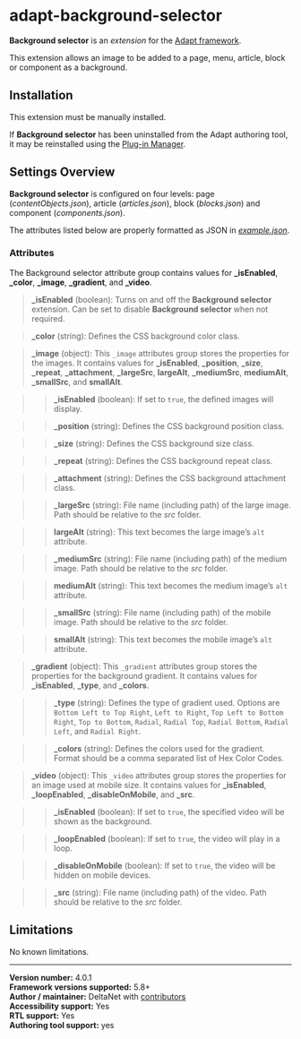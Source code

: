# adapt-background-selector

**Background selector** is an *extension* for the [Adapt framework](https://github.com/adaptlearning/adapt_framework).   

This extension allows an image to be added to a page, menu, article, block or component as a background.

## Installation

This extension must be manually installed.

If **Background selector** has been uninstalled from the Adapt authoring tool, it may be reinstalled using the [Plug-in Manager](https://github.com/adaptlearning/adapt_authoring/wiki/Plugin-Manager).

## Settings Overview

**Background selector** is configured on four levels: page (*contentObjects.json*), article (*articles.json*), block (*blocks.json*) and component (*components.json*).

The attributes listed below are properly formatted as JSON in [*example.json*](https://github.com/deltanet/adapt-background-selector/blob/master/example.json).  

### Attributes

The Background selector attribute group contains values for **_isEnabled**, **_color**, **_image**, **_gradient**, and **_video**.

>**_isEnabled** (boolean):  Turns on and off the **Background selector** extension. Can be set to disable **Background selector** when not required.  

>**_color** (string): Defines the CSS background color class.

>**_image** (object):  This `_image` attributes group stores the properties for the images. It contains values for **_isEnabled**, **_position**, **_size**, **_repeat**, **_attachment**, **_largeSrc**, **largeAlt**, **_mediumSrc**, **mediumAlt**, **_smallSrc**, and **smallAlt**.  

>>**_isEnabled** (boolean): If set to `true`, the defined images will display.  

>>**_position** (string): Defines the CSS background position class.

>>**_size** (string): Defines the CSS background size class.

>>**_repeat** (string): Defines the CSS background repeat class.

>>**_attachment** (string): Defines the CSS background attachment class.

>>**_largeSrc** (string): File name (including path) of the large image. Path should be relative to the *src* folder.  

>>**largeAlt** (string): This text becomes the large image’s `alt` attribute.  

>>**_mediumSrc** (string): File name (including path) of the medium image. Path should be relative to the *src* folder.  

>>**mediumAlt** (string): This text becomes the medium image’s `alt` attribute.  

>>**_smallSrc** (string): File name (including path) of the mobile image. Path should be relative to the *src* folder.  

>>**smallAlt** (string): This text becomes the mobile image’s `alt` attribute.  

>**_gradient** (object):  This `_gradient` attributes group stores the properties for the background gradient. It contains values for **_isEnabled**, **_type**, and **_colors**.  

>>**_type** (string): Defines the type of gradient used. Options are `Bottom Left to Top Right`, `Left to Right`, `Top Left to Bottom Right`, `Top to Bottom`, `Radial`, `Radial Top`, `Radial Bottom`, `Radial Left`, and `Radial Right`.  

>>**_colors** (string): Defines the colors used for the gradient. Format should be a comma separated list of Hex Color Codes.  

>**_video** (object):  This `_video` attributes group stores the properties for an image used at mobile size. It contains values for **_isEnabled**, **_loopEnabled**, **_disableOnMobile**, and **_src**.  

>>**_isEnabled** (boolean): If set to `true`, the specified video will be shown as the background.  

>>**_loopEnabled** (boolean): If set to `true`, the video will play in a loop.  

>>**_disableOnMobile** (boolean): If set to `true`, the video will be hidden on mobile devices.  

>>**_src** (string): File name (including path) of the video. Path should be relative to the *src* folder.  

## Limitations

No known limitations.

----------------------------
**Version number:**  4.0.1    
**Framework versions supported:**  5.8+    
**Author / maintainer:** DeltaNet with [contributors](https://github.com/deltanet/adapt-background-selector/graphs/contributors)     
**Accessibility support:** Yes  
**RTL support:** Yes  
**Authoring tool support:** yes
